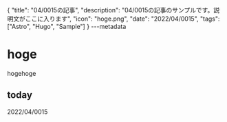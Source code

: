 {
  "title": "04/0015の記事",
  "description": "04/0015の記事のサンプルです。説明文がここに入ります",
  "icon": "hoge.png",
  "date": "2022/04/0015",
  "tags": ["Astro", "Hugo", "Sample"]
}
---metadata

# hoge
hogehoge

## today
2022/04/0015
